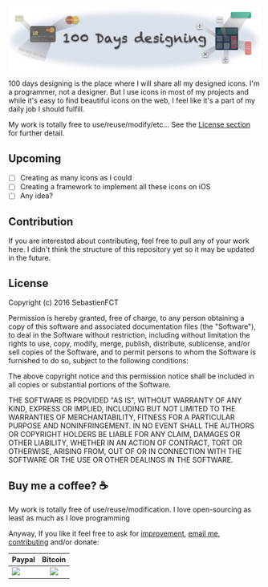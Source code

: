 <p align="center">
  <img src="Asset/logo@2x.png">
</p>

100 days designing is the place where I will share all my designed icons. I'm a programmer, not a designer. But I use icons in most of my projects and while it's easy to find beautiful icons on the web, I feel like it's a part of my daily job I should fulfill.

My work is totally free to use/reuse/modify/etc... See the [License section](#license) for further detail.

## Upcoming

- [ ] Creating as many icons as I could
- [ ] Creating a framework to implement all these icons on iOS
- [ ] Any idea?

## Contribution

If you are interested about contributing, feel free to pull any of your work here. I didn't think the structure of this repository yet so it may be updated in the future.

## License

Copyright (c) 2016 SebastienFCT

Permission is hereby granted, free of charge, to any person obtaining a copy
of this software and associated documentation files (the "Software"), to deal
in the Software without restriction, including without limitation the rights
to use, copy, modify, merge, publish, distribute, sublicense, and/or sell
copies of the Software, and to permit persons to whom the Software is
furnished to do so, subject to the following conditions:

The above copyright notice and this permission notice shall be included in all
copies or substantial portions of the Software.

THE SOFTWARE IS PROVIDED "AS IS", WITHOUT WARRANTY OF ANY KIND, EXPRESS OR
IMPLIED, INCLUDING BUT NOT LIMITED TO THE WARRANTIES OF MERCHANTABILITY,
FITNESS FOR A PARTICULAR PURPOSE AND NONINFRINGEMENT. IN NO EVENT SHALL THE
AUTHORS OR COPYRIGHT HOLDERS BE LIABLE FOR ANY CLAIM, DAMAGES OR OTHER
LIABILITY, WHETHER IN AN ACTION OF CONTRACT, TORT OR OTHERWISE, ARISING FROM,
OUT OF OR IN CONNECTION WITH THE SOFTWARE OR THE USE OR OTHER DEALINGS IN THE
SOFTWARE.

## Buy me a coffee? :coffee:

My work is totally free of use/reuse/modification. I love open-sourcing as least as much as I love programming

Anyway, If you like it feel free to ask for [improvement](https://github.com/SebastienFCT/FCTBubbleChat/issues), [email me](mailto:sebastienfct@gmail.com), [contributing](#contribution) and/or donate:

| Paypal | Bitcoin |
| ------ | ------- |
| [![](https://www.paypalobjects.com/en_US/i/btn/btn_donateCC_LG.gif)](https://www.paypal.me/sebastienfct) |  <center> [![](https://bitcoin.org/img/icons/logotop.svg)](https://sebastienfct.bitcoinwallet.com/) </center> |
